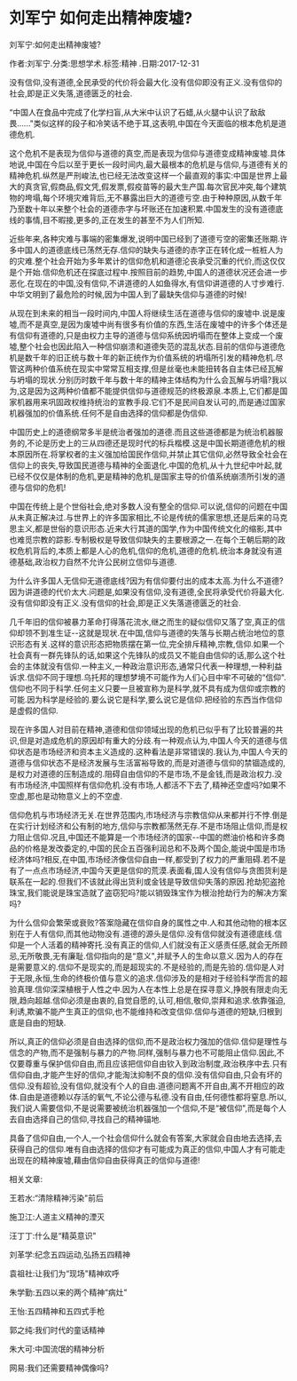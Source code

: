 # 刘军宁  如何走出精神废墟?    
    
刘军宁:如何走出精神废墟?    
作者:刘军宁.分类:思想学术.标签:精神 .日期:2017-12-31    
没有信仰,没有道德,全民承受的代价将会最大化.没有信仰即没有正义.没有信仰的社会,即是正义失落,道德匮乏的社会.    
“中国人在食品中完成了化学扫盲,从大米中认识了石蜡,从火腿中认识了敌敌畏......"类似这样的段子和冷笑话不绝于耳,这表明,中国在今天面临的根本危机是道德危机.    
这个危机不是表现为信仰与道德的真空,而是表现为信仰与道德变成精神废墟.具体地说,中国在今后以至于更长一段时间内,最大最根本的危机是与信仰,与道德有关的精神危机.纵然是严刑峻法,也已经无法改变这样一个最直观的事实:中国是世界上最大的真贪官,假商品,假文凭,假发票,假疫苗等的最大生产国.每次官民冲突,每个建筑物的垮塌,每个环境灾难背后,无不暴露出巨大的道德亏空.由于种种原因,从数千年乃至数十年以来整个社会的道德赤字与坏账还在加速积累.中国发生的没有道德底线的事情,目不暇接,更多的,正在发生的甚至不为人们所知.    
近些年来,各种灾难与事端的密集爆发,说明中国已经到了道德亏空的密集还账期.许多中国人的道德底线已荡然无存.信仰的缺失与道德的赤字正在转化成一桩桩人为的灾难.整个社会开始为多年累计的信仰危机和道德沦丧承受沉重的代价,而这仅仅是个开始.信仰危机还在探底过程中.按照目前的趋势,中国人的道德状况还会进一步恶化.在现在的中国,没有信仰,不讲道德的人如鱼得水,有信仰讲道德的人寸步难行.中华文明到了最危险的时候,因为中国人到了最缺失信仰与道德的时候!    
从现在到未来的相当一段时间内,中国人将继续生活在道德与信仰的废墟中.说是废墟,而不是真空,是因为废墟中尚有很多有价值的东西,生活在废墟中的许多个体还是有信仰有道德的,只是由权力主导的道德与信仰系统因坍塌而在整体上变成一个废墟,整个社会也因此陷入一种信仰崩溃和道德失范的混乱状态.目前的信仰与道德危机是数千年的旧正统与数十年的新正统作为价值系统的坍塌所引发的精神危机.尽管这两种价值系统在现实中常常互相支撑,但是丝毫也未能扭转各自主体已经瓦解与坍塌的现状.分别历时数千年与数十年的精神主体结构为什么会瓦解与坍塌?我以为,这是因为这两种价值都不能提供信仰与道德规范的终极源泉.本质上,它们都是国家机器用来巩固政权维持统治的宣教手段.它们不是民间自发认可的,而是通过国家机器强加的价值系统.任何不是自由选择的信仰都是伪信仰.    
中国历史上的道德纲常多半是统治者强加的道德.而且这些道德都是为统治机器服务的,不论是历史上的三从四德还是现时代的标兵楷模.这是中国长期道德危机的根本原因所在.将掌权者的主义强加给国民作信仰,并禁止其它信仰,必然导致全社会在信仰上的丧失,导致国民道德与精神的全面退化.中国的危机,从十九世纪中叶起,就已经不仅仅是体制的危机,更是精神的危机,是国家主导的价值系统崩溃所引发的道德与信仰的危机!    
中国在传统上是个世俗社会,绝对多数人没有整全的信仰.可以说,信仰的问题在中国从未真正解决过.与世界上的许多国家相比,不论是传统的儒家思想,还是后来的马克思主义,都是世俗的意识形态.近来大行其道的国学,作为中国传统文化的缩影,其中也难觅宗教的踪影.专制极权是导致信仰缺失的主要根源之一.在每个王朝后期的政权危机背后的,本质上都是人心的危机,信仰的危机,道德的危机.统治本身就没有道德基础,政治权力自然不允许公民树立信仰与道德.    
为什么许多国人无信仰无道德底线?因为有信仰要付出的成本太高.为什么不道德?因为讲道德的代价太大.问题是,如果没有信仰,没有道德,全民将承受代价将最大化.没有信仰即没有正义.没有信仰的社会,即是正义失落道德匮乏的社会.    
几千年旧的信仰被暴力革命打得落花流水,继之而生的疑似信仰又落了空,真正的信仰却领不到准生证--这就是现状.在中国,信仰与道德的失落与长期占统治地位的意识形态有关.这样的意识形态把物质摆在第一位,完全排斥精神,宗教,信仰.如果一个社会真有一群先锋队的话,如果这个先锋队的成员又不能自由信仰的话,那么这个社会的主体就没有信仰.一种主义,一种政治意识形态,通常只代表一种理想,一种利益诉求.信仰不同于理想.乌托邦的理想梦境不可能作为人们心目中牢不可破的“信仰".信仰也不同于科学.任何主义只要一旦被宣称为是科学,就不具有成为信仰或宗教的可能.因为科学是经验的.要么说它是科学,要么说它是信仰.把经验的东西当作信仰是虚假的信仰.    
现在许多国人对目前在精神,道德和信仰领域出现的危机已似乎有了比较普遍的共识,但是对造成危机的原因却有重大的分歧.有一种观点认为,中国人今天的道德与信仰状态是市场经济和资本主义造成的.这种看法是非常错误的.我认为,中国人今天的道德与信仰状态不是经济发展与生活富裕导致的,而是对道德与信仰的禁锢造成的,是权力对道德的压制造成的.阻碍自由信仰的不是市场,不是金钱,而是政治权力.没有市场经济,中国照样有信仰危机.没有市场,人都活不下去了,精神还空虚吗?如果不空虚,那也是动物意义上的不空虚.    
信仰危机与市场经济无关.在世界范围内,市场经济与宗教信仰从来都并行不悖.倒是在实行计划经济和公有制的地方,信仰与宗教都荡然无存.不是市场阻止信仰,而是权力阻止信仰.况且,中国还不能算是一个市场经济的国家--中国的燃油价格和许多商品的价格是发改委定的,中国的民企五百强利润总和不及两个国企,能说中国是市场经济体吗?相反,在中国,市场经济像信仰自由一样,都受到了权力的严重阻碍.若不是有了一点点市场经济,中国今天更是信仰的荒漠.表面看,国人没有信仰与贪图货利是联系在一起的.但我们不该就此得出货利或金钱是导致信仰失落的原因.抢劫犯盗抢珠宝,我们能说是珠宝造就了盗窃犯吗?能以销毁珠宝作为根治抢劫行为的解决方案吗?    
为什么信仰会繁荣或衰败?答案隐藏在信仰自身的属性之中.人和其他动物的根本区别在于人有信仰,而其他动物没有.道德的源头是信仰.没有信仰就没有道德底线.信仰是一个人活着的精神寄托.没有真正的信仰,人们就没有正义感责任感,就会无所顾忌,无所敬畏,无有廉耻.信仰指向的是“意义",并赋予人的生命以意义.因为人的存在是需要意义的.信仰不是现实的,而是超现实的.不是经验的,而是先验的.信仰是人对于无限,永恒,生命的终极价值与意义的追求.信仰涉及的是相对于经验科学而言的超验真理.信仰深深植根于人性之中.因为人在本性上总是在探寻意义,挣脱有限走向无限,趋向超越.信仰必须是由衷的,自觉自愿的,认可,相信,敬仰,崇拜和追求.依靠强迫,利诱,欺骗不能产生真正的信仰,也不能维持和改变信仰.信仰与道德的短缺,归根到底是自由的短缺.    
所以,真正的信仰必须是自由选择的信仰,而不是政治权力强加的信仰.信仰是理性与信念的产物,而不是强制与暴力的产物.同样,强制与暴力也不可能阻止信仰.因此,不仅要尊重与保护信仰自由,而且应该把信仰自由钦入到政治制度,政治秩序中去.只有信仰自由,才能产生好的信仰,才能淘汰抑制不良的信仰.没有信仰自由,只会有坏的信仰.没有超验,没有信仰,就没有个人的自由.道德问题离不开自由,离不开相应的政体.自由是道德赖以存活的氧气,不论公德与私德.没有自由,任何德性都将窒息.所以,我们说人需要信仰,不是说需要被统治机器强加一个信仰,不是“被信仰",而是每个人去自由选择自己的信仰,寻找自己的精神锚地.    
具备了信仰自由,一个人,一个社会信仰什么就会有答案,大家就会自由地去选择,去获得自己的信仰.唯有自由选择的信仰才有可能成为真正的信仰,中国人才有可能走出现在的精神废墟,藉由信仰自由获得真正的信仰与道德!    
    
相关文章:    
王若水:“清除精神污染"前后    
施卫江:人道主义精神的湮灭    
汪丁丁:什么是“精英意识"    
刘革学:纪念五四运动,弘扬五四精神    
袁祖社:让我们为“现场"精神欢呼    
朱学勤:五四以来的两个精神“病灶"    
王怡:五四精神和五四式手枪    
郭之纯:我们时代的童话精神    
朱大可:中国流氓的精神分析    
网易:我们还需要精神偶像吗?